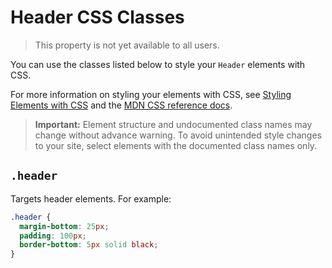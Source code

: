# Header CSS Classes

> This property is not yet available to all users.

You can use the classes listed below
to style your `Header` elements with CSS.

For more information on styling your elements with CSS, see
[Styling Elements with CSS]($w/styling-elements-with-css) and the
[MDN CSS reference docs](https://developer.mozilla.org/en-US/docs/Learn/CSS).

<blockquote class="important">

__Important:__
Element structure and undocumented class names
may change without advance warning.
To avoid unintended style changes to your site,
select elements with the documented class names only.

</blockquote>

## `.header`

Targets header elements.
For example:

```css
.header {
  margin-bottom: 25px;
  padding: 100px;
  border-bottom: 5px solid black;
}
```
